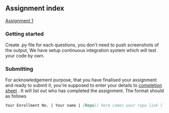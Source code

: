 ## Assignment index

[Assignment 1](https://parulprogramminghub.github.io/assignments/assignment1)


### Getting started

Create .py file for each questions, you don't need to push screenshots of the output, We have setup continuous integration system which will test your code by own.

### Submitting

For acknowledgement purpose, that you have finalised your assignment and ready to submit it, you're supposed to enter your details to [completion sheet](https://github.com/ParulProgrammingHub/completion_sheet) . It will list out who has completed the assignment.
The format should as follows

```markdown
Your Enrollment No. | Your name | [Repo]( here comes your repo link )
```
